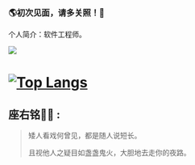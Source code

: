 ### 🌎初次见面，请多关照！👋

个人简介：软件工程师。

[![](https://github-readme-stats.vercel.app/api?username=heywecome&show_icons=true)](https://github.com/anuraghazra/github-readme-stats)

[![Top Langs](https://github-readme-stats.vercel.app/api/top-langs/?username=heywecome&langs_count=8&layout=compact)](https://github.com/anuraghazra/github-readme-stats)
=======

## 座右铭✍🏾 :

> 矮人看戏何曾见，都是随人说短长。
>
> 且视他人之疑目如盏盏鬼火，大胆地去走你的夜路。 
